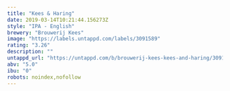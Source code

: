 ```yaml
---
title: "Kees & Haring"
date: 2019-03-14T10:21:44.156273Z
style: "IPA - English"
brewery: "Brouwerij Kees"
image: "https://labels.untappd.com/labels/3091589"
rating: "3.26"
description: ""
untappd_url: "https://untappd.com/b/brouwerij-kees-kees-and-haring/3091589"
abv: "5.0"
ibu: "0"
robots: noindex,nofollow
---
```

